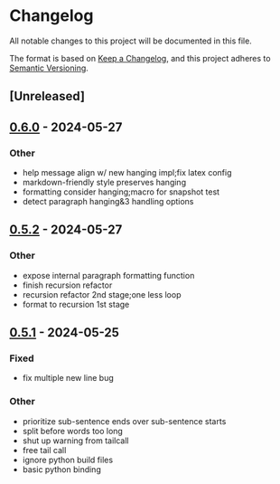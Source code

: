 # Changelog
All notable changes to this project will be documented in this file.

The format is based on [Keep a Changelog](https://keepachangelog.com/en/1.0.0/),
and this project adheres to [Semantic Versioning](https://semver.org/spec/v2.0.0.html).

## [Unreleased]

## [0.6.0](https://github.com/SichangHe/fmtt/compare/v0.5.2...v0.6.0) - 2024-05-27

### Other
- help message align w/ new hanging impl;fix latex config
- markdown-friendly style preserves hanging
- formatting consider hanging;macro for snapshot test
- detect paragraph hanging&3 handling options

## [0.5.2](https://github.com/SichangHe/fmtt/compare/v0.5.1...v0.5.2) - 2024-05-27

### Other
- expose internal paragraph formatting function
- finish recursion refactor
- recursion refactor 2nd stage;one less loop
- format to recursion 1st stage

## [0.5.1](https://github.com/SichangHe/fmtt/compare/v0.5.0...v0.5.1) - 2024-05-25

### Fixed
- fix multiple new line bug

### Other
- prioritize sub-sentence ends over sub-sentence starts
- split before words too long
- shut up warning from tailcall
- free tail call
- ignore python build files
- basic python binding
